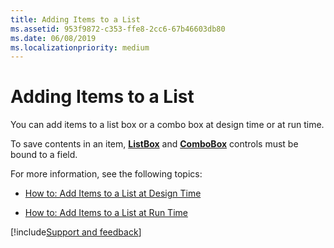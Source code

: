 ```yaml
---
title: Adding Items to a List
ms.assetid: 953f9872-c353-ffe8-2cc6-67b46603db80
ms.date: 06/08/2019
ms.localizationpriority: medium
---
```



# Adding Items to a List

You can add items to a list box or a combo box at design time or at run time. 

To save contents in an item, **[ListBox](../../../api/Outlook.listbox.md)** and **[ComboBox](../../../api/Outlook.combobox.md)** controls must be bound to a field.

For more information, see the following topics:


- [How to: Add Items to a List at Design Time](add-items-to-a-list-in-design-mode.md)
    
- [How to: Add Items to a List at Run Time](../../How-to/General/how-to-add-items-to-a-list-or-combo-box-at-run-time.md)

[!include[Support and feedback](~/includes/feedback-boilerplate.md)]